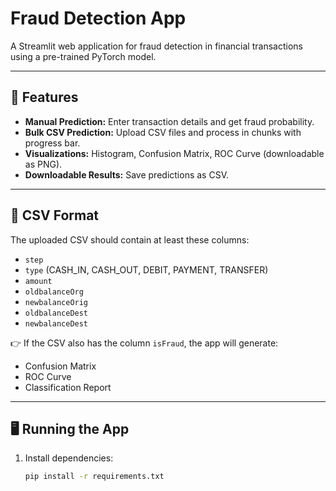 # Fraud Detection App

A Streamlit web application for fraud detection in financial transactions using a pre-trained PyTorch model.

---

## 🚀 Features
- **Manual Prediction:** Enter transaction details and get fraud probability.
- **Bulk CSV Prediction:** Upload CSV files and process in chunks with progress bar.
- **Visualizations:** Histogram, Confusion Matrix, ROC Curve (downloadable as PNG).
- **Downloadable Results:** Save predictions as CSV.

---

## 📂 CSV Format
The uploaded CSV should contain at least these columns:
- `step`
- `type` (CASH_IN, CASH_OUT, DEBIT, PAYMENT, TRANSFER)
- `amount`
- `oldbalanceOrg`
- `newbalanceOrig`
- `oldbalanceDest`
- `newbalanceDest`

👉 If the CSV also has the column `isFraud`, the app will generate:
- Confusion Matrix
- ROC Curve
- Classification Report

---

## 🖥️ Running the App
1. Install dependencies:
   ```bash
   pip install -r requirements.txt
